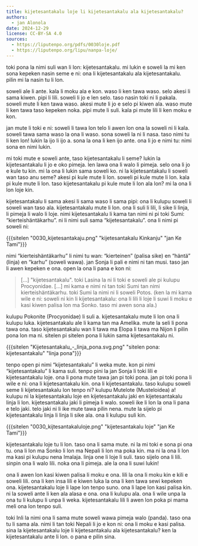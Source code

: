 ```yaml
---
title: kijetesantakalu loje li kijetesantakalu ala kijetesantakalu?
authors:
  - jan Alonola
date: 2024-12-29
license: CC-BY-SA 4.0
sources:
  - https://liputenpo.org/pdfs/0030loje.pdf
  - https://liputenpo.org/lipu/nanpa-loje/
---
```


toki pona la nimi suli wan li lon: kijetesantakalu. mi lukin e soweli la mi ken sona kepeken nasin seme e ni: ona li kijetesantakalu ala kijetesantakalu. pilin mi la nasin tu li lon.

soweli ale li ante. kala li moku ala e kon. waso li ken tawa waso. selo akesi li sama kiwen. pipi li lili. soweli li jo e len selo. taso nasin toki ni li pakala. soweli mute li ken tawa waso. akesi mute li jo e selo pi kiwen ala. waso mute li ken tawa taso kepeken noka. pipi mute li suli. kala pi mute lili li ken moku e kon.

jan mute li toki e ni: soweli li tawa lon telo li awen lon ona la soweli ni li kala. soweli tawa sama waso la ona li waso. sona soweli la ni li nasa. taso nimi tu li ken lon! lukin la ijo li ijo a. sona la ona li ken ijo ante. ona li jo e nimi tu: nimi sona en nimi lukin. 

mi toki mute e soweli ante, taso kijetesantakalu li seme? lukin la kijetesantakalu li jo e oko pimeja. len lawa ona li walo li pimeja. selo ona li jo e kule tu kin. mi la ona li lukin sama soweli ko. ni la kijetesantakalu li soweli wan taso anu seme? akesi pi kule mute li lon. soweli pi kule mute li lon. kala pi kule mute li lon. taso kijetesantakalu pi kule mute li lon ala lon? mi la ona li lon loje kin. 

kijetesantakalu li sama akesi li sama waso li sama pipi: ona li kulupu soweli li soweli wan taso ala. kijetesantakalu mute li lon. ona li suli li lili, li sike li linja, li pimeja li walo li loje. nimi kijetesantakalu li kama tan nimi ni pi toki Sumi: “kierteishäntäkarhu”. ni li nimi suli sama “kijetesantakalu”. ona li nimi pi soweli ni:

{{{sitelen "0030_kijetesantakaju.png" "kijetesantakalu Kinkanju" "jan Ke Tami"}}}

nimi “kierteishäntäkarhu” li nimi tu wan: “kierteinen” (palisa sike) en “häntä” (linja) en “karhu” (soweli wawa). jan Sonja li pali e nimi ni tan musi. taso jan li awen kepeken e ona. open la ona li pana e kon ni:

> [...] "kijetesantakalu". toki Lasina la ni li toki e soweli ale pi kulupu Procyonidae. [...] mi kama e nimi ni tan toki Sumi tan nimi kierteishäntäkarhu. toki Sumi la nimi ni li soweli Potos.
(ken la mi kama wile e ni: soweli ni kin li kijetesantakalu: ona li lili li loje li suwi li moku e kasi kiwen palisa lon ma Sonko. taso mi awen sona ala.)

kulupu Pokonite (Procyonidae) li suli a. kijetesantakalu mute li lon ona li kulupu luka. kijetesantakalu ale li kama tan ma Amelika. mute la seli li pona tawa ona. taso kijetesantakalu wan li tawa ma Elopa li tawa ma Nijon li pilin pona lon ma ni. sitelen pi sitelen pona li lukin sama kijetesantakalu ni. 

{{{sitelen "Kijetesantakalu_-_linja_pona.svg.png" "sitelen pona: kijetesantakalu" "linja pona"}}}

tenpo open pi nimi “kijetesantakalu” li weka mute. kon pi nimi “kijetesantakalu” li kama suli. tenpo pini la jan Sonja li toki lili e kijetesantakalu loje. ona li pona mute tawa jan pi toki pona. jan pi toki pona li wile e ni: ona li kijetesantakalu kin. ona li kijetesantakalu. taso kulupu soweli seme li kijetesantakalu lon tenpo ni? kulupu Mutelote (Musteloidea) a! kulupu ni la kijetesantakalu loje en kijetesantakalu jaki en kijetesantakalu linja li lon. kijetesantakalu jaki li pimeja li walo. soweli ike li lon la ona li pana e telo jaki. telo jaki ni li ike mute tawa pilin nena. mute la sijelo pi kijetesantakalu linja li linja li sike ala. ona li kulupu suli kin.

{{{sitelen "0030_kijtesantakaluloje.png" "kijetesantakalu loje" "jan Ke Tami"}}}

kijetesantakalu loje tu li lon. taso ona li sama mute. ni la mi toki e sona pi ona tu. ona li lon ma Sonko li lon ma Nepali li lon ma poka kin. ma ni la ona li lon ma kasi pi kulupu nena Imalaja. linja one li loje li suli. taso sijelo ona li lili. sinpin ona li walo lili. noka ona li pimeja. ale la ona li suwi lukin!

ona li awen lon kasi kiwen palisa li moku e ona. lili la ona li moku kin e kili e soweli lili. ona li ken insa lili e kiwen luka la ona li ken tawa sewi kepeken ona. kijetesantakalu loje li lape lon tenpo suno. ona li lape lon kasi palisa kin. ni la soweli ante li ken ala alasa e ona. ona li kulupu ala. ona li wile unpa la ona tu li kulupu li unpa li weka. kijetesantakalu lili li awen lon poka pi mama meli ona lon tenpo suli.

toki Inli la nimi ona li sama mute soweli wawa pimeja walo (panda). taso ona tu li sama ala. nimi li tan toki Nepali li jo e kon ni: ona li moku e kasi palisa. sina la kijetesantakalu loje li kijetesantakalu ala kijetesantakalu? ken la kijetesantakalu ante li lon. o pana e pilin sina. 

